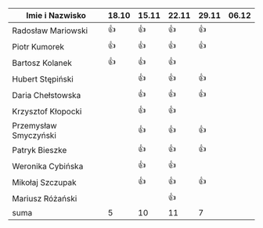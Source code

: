 Imie i Nazwisko  | 18.10 | 15.11 |22.11| 29.11 | 06.12 | 
---------------- | ----- | ----- |-----| ----- | ----- |
Radosław Mariowski | :+1: | :+1: |:+1:| :+1:| |
Piotr Kumorek	 | :+1:	| :+1: | :+1: | :+1: |  |
Bartosz Kolanek	 | :+1:	| :+1: |:+1:| | |
Hubert Stępiński |      |:+1:| :+1:|:+1:| | 
Daria Chełstowska |        | :+1: |:+1:| :+1: | |
Krzysztof Kłopocki |      | :+1: | :+1: | | |
Przemysław Smyczyński |      | :+1: |:+1:| :+1: | |
Patryk Bieszke |     | :+1: | :+1: | :+1: | |
Weronika Cybińska |     | :+1: | :+1: | | |
Mikołaj Szczupak  |     | :+1: | :+1: | :+1: |  |
Mariusz Różański |     |      | :+1: |  | |
suma             | 5   | 10 | 11 | 7 |  |
